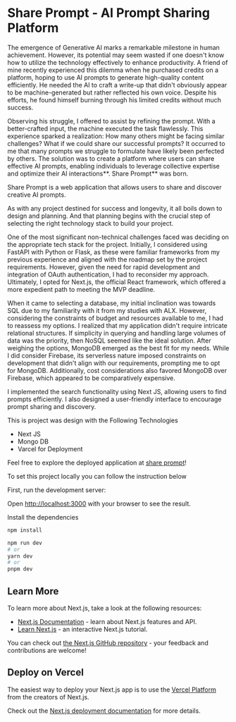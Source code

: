  # Share Prompt - AI Prompt Sharing Platform

The emergence of Generative AI marks a remarkable milestone in human achievement. However, its potential may seem wasted if one doesn't know how to utilize the technology effectively to enhance productivity. A friend of mine recently experienced this dilemma when he purchased credits on a platform, hoping to use AI prompts to generate high-quality content efficiently. He needed the AI to craft a write-up that didn't obviously appear to be machine-generated but rather reflected his own voice. Despite his efforts, he found himself burning through his limited credits without much success.

Observing his struggle, I offered to assist by refining the prompt. With a better-crafted input, the machine executed the task flawlessly. This experience sparked a realization: How many others might be facing similar challenges? What if we could share our successful prompts? It occurred to me that many prompts we struggle to formulate have likely been perfected by others. The solution was to create a platform where users can share effective AI prompts, enabling individuals to leverage collective expertise and optimize their AI interactions**. Share Prompt** was born.



Share Prompt is a web application that allows users to share and discover creative AI prompts.

As with any project destined for success and longevity, it all boils down to design and planning. And that planning begins with the crucial step of selecting the right technology stack to build your project.

One of the most significant non-technical challenges faced was deciding on the appropriate tech stack for the project. Initially, I considered using FastAPI with Python or Flask, as these were familiar frameworks from my previous experience and aligned with the roadmap set by the project requirements. However, given the need for rapid development and integration of OAuth authentication, I had to reconsider my approach. Ultimately, I opted for Next.js, the official React framework, which offered a more expedient path to meeting the MVP deadline.

When it came to selecting a database, my initial inclination was towards SQL due to my familiarity with it from my studies with ALX. However, considering the constraints of budget and resources available to me, I had to reassess my options. I realized that my application didn't require intricate relational structures. If simplicity in querying and handling large volumes of data was the priority, then NoSQL seemed like the ideal solution. After weighing the options, MongoDB emerged as the best fit for my needs. While I did consider Firebase, its serverless nature imposed constraints on development that didn't align with our requirements, prompting me to opt for MongoDB. Additionally, cost considerations also favored MongoDB over Firebase, which appeared to be comparatively expensive.

I implemented the search functionality using Next JS, allowing users to find prompts efficiently.
I also designed a user-friendly interface to encourage prompt sharing and discovery.

This is project was design with the Following Technologies 

- Next JS
- Mongo DB
- Varcel for Deployment
  

Feel free to explore the deployed application at [share prompt](https://share-prompts-lovat.vercel.app/)!


To set this project locally  you can follow the instruction below

First, run the development server:

Open [http://localhost:3000](http://localhost:3000) with your browser to see the result.

Install the dependencies
```bash
npm install
```

```bash
npm run dev
# or
yarn dev
# or
pnpm dev
```

## Learn More

To learn more about Next.js, take a look at the following resources:

- [Next.js Documentation](https://nextjs.org/docs) - learn about Next.js features and API.
- [Learn Next.js](https://nextjs.org/learn) - an interactive Next.js tutorial.

You can check out [the Next.js GitHub repository](https://github.com/vercel/next.js/) - your feedback and contributions are welcome!

## Deploy on Vercel

The easiest way to deploy your Next.js app is to use the [Vercel Platform](https://vercel.com/new?utm_medium=default-template&filter=next.js&utm_source=create-next-app&utm_campaign=create-next-app-readme) from the creators of Next.js.

Check out the  [Next.js deployment documentation](https://nextjs.org/docs/deployment) for more details.
